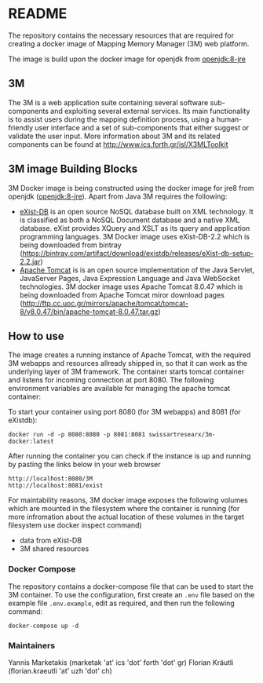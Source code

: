 # README #

The repository contains the necessary resources that are required for creating a docker image of Mapping Memory Manager (3M) web platform. 

The image is build upon the docker image for openjdk from [openjdk:8-jre](https://hub.docker.com/_/java/)

## 3M

The 3M is a web application suite containing several software sub-components and exploiting several external services.
Its main functionality is to assist users during the mapping definition process, using a human-friendly user interface and a set of sub-components that either suggest or validate the user input.
More information about 3M and its related components can be found at http://www.ics.forth.gr/isl/X3MLToolkit

## 3M image Building Blocks

3M Docker image is being constructed using  the docker image for jre8 from openjdk ([openjdk:8-jre](https://hub.docker.com/_/java/)).
Apart from Java 3M requires the following: 

* [eXist-DB](https://exist-db.org/) is an open source NoSQL database built on XML technology. It is classified as both a NoSQL Document database and a native XML database. eXist provides XQuery and XSLT as its query and application programming languages. 3M Docker image uses eXist-DB-2.2 which is being downloaded from bintray (https://bintray.com/artifact/download/existdb/releases/eXist-db-setup-2.2.jar)
* [Apache Tomcat](http://tomcat.apache.org/) is  is an open source implementation of the Java Servlet, JavaServer Pages, Java Expression Language and Java WebSocket technologies. 3M docker image uses Apache Tomcat 8.0.47 which is being downloaded from Apache Tomcat miror download pages (http://ftp.cc.uoc.gr/mirrors/apache/tomcat/tomcat-8/v8.0.47/bin/apache-tomcat-8.0.47.tar.gz)


## How to use

The image creates a running instance of Apache Tomcat, with the required 3M  webapps and resources allready shipped in, so that it can work as the underlying layer of 3M framework. The container starts tomcat container and listens for incoming connection at port 8080. The following environment variables are available for managing the apache tomcat container:

To start your container using port 8080 (for 3M webapps) and 8081 (for eXistdb):

```
docker run -d -p 8080:8080 -p 8081:8081 swissartresearx/3m-docker:latest
```

After running the container you can check if the instance is up and running by pasting the links below in your web browser

```
http://localhost:8080/3M
http://localhost:8081/exist
```

For maintability reasons, 3M docker image exposes the following volumes which are mounted in the filesystem where the container is running (for more infromation about the actual location of these volumes in the target filesystem use docker inspect command)
* data from eXist-DB
* 3M shared resources

### Docker Compose

The repository contains a docker-compose file that can be used to start the 3M container. To use the configuration, first create an `.env` file based on the example file `.env.example`, edit as required, and then run the following command:

```
docker-compose up -d
```

### Maintainers

Yannis Marketakis (marketak 'at' ics 'dot' forth 'dot' gr)
Florian Kräutli (florian.kraeutli 'at' uzh 'dot' ch)